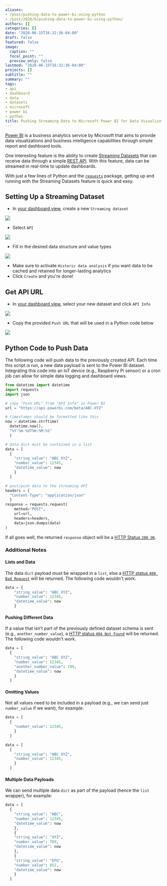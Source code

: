 ```yaml
---
aliases:
- /post/pushing-data-to-power-bi-using-python
- /post/2020/6/pushing-data-to-power-bi-using-python/
authors: []
categories: []
date: "2020-06-15T16:32:36-04:00"
draft: false
featured: false
image:
  caption: ""
  focal_point: ""
  preview_only: false
lastmod: "2020-06-15T16:32:36-04:00"
projects: []
subtitle: ""
summary: ""
tags:
- api
- dashboard
- data
- datasets
- microsoft
- power bi
- python
title: Pushing Streaming Data to Microsoft Power BI for Data Visualization Using Python
---
```


[Power BI](https://powerbi.microsoft.com/) is a business analytics service by Microsoft that aims to provide data visualizations and business intelligence capabilities through simple report and dashboard tools.

One interesting feature is the ability to create [Streaming Datasets](https://docs.microsoft.com/en-us/power-bi/connect-data/service-real-time-streaming) that can receive data through a simple [REST API](https://en.wikipedia.org/wiki/Representational_state_transfer).
With this feature, data can be streamed in real-time to update dashboards.

With just a few lines of Python and the [`requests`](https://requests.readthedocs.io/) package, getting up and running with the Streaming Datasets feature is quick and easy.

## Setting Up a Streaming Dataset

- In [your dashboard view](https://app.powerbi.com/groups/me/list/dashboards), create a new `Streaming dataset`

![](2020-06-15-16-41-44.png)

- Select `API`

![](2020-06-15-16-42-12.png)

- Fill in the desired data structure and value types

![](2020-06-15-16-43-14.png)

- Make sure to activate `Historic data analysis` if you want data to be cached and retained for longer-lasting analytics
- Click `Create` and you're done!

## Get API URL

- In [your dashboard view](https://app.powerbi.com/groups/me/list/dashboards), select your new dataset and click `API Info`

![](2020-06-15-16-47-07.png)

- Copy the provided `Push URL` that will be used in a Python code below

![](2020-06-15-16-48-34.png)

## Python Code to Push Data

The following code will push data to the previously created API.
Each time this script is run, a new data payload is sent to the Power BI dataset.
Integrating this code into an IoT device (e.g., Raspberry Pi sensor) or a cron job can allow for simple data logging and dashboard views.

```python
from datetime import datetime
import requests
import json

# copy "Push URL" from "API Info" in Power BI
url = "https://api.powerbi.com/beta/ABC-XYZ"

# timestamps should be formatted like this
now = datetime.strftime(
  datetime.now(),
  "%Y-%m-%dT%H:%M:%S"
  )

# data dict must be contained in a list
data = [
  {
    "string_value": "ABC XYZ",
    "number_value": 12345,
    "datetime_value": now
    }
  ]

# post/push data to the streaming API
headers = {
  "Content-Type": "application/json"
  }
response = requests.request(
    method="POST",
    url=url,
    headers=headers,
    data=json.dumps(data)
)
```

If all goes well, the returned `response` object will be a [HTTP Status `200 OK`](https://en.wikipedia.org/wiki/List_of_HTTP_status_codes#2xx_Success).

### Additional Notes

#### Lists and Data

The data `dict` payload must be wrapped in a `list`, else a [HTTP status `400 Bad Request`](https://en.wikipedia.org/wiki/List_of_HTTP_status_codes#4xx_Client_errors) will be returned.
The following code wouldn't work.

```python
data = {
    "string_value": "ABC XYZ",
    "number_value": 12345,
    "datetime_value": now
    }
```

#### Pushing Different Data

If a value that isn't part of the previously defined dataset schema is sent (e.g., `another_number_value`), a [HTTP status `404 Not Found`](https://en.wikipedia.org/wiki/List_of_HTTP_status_codes#4xx_Client_errors) will be returned.
The following code wouldn't work.

```python
data = [
  {
    "string_value": "ABC XYZ",
    "number_value": 12345,
    "another_number_value": 789,
    "datetime_value": now
    }
  ]
```

#### Omitting Values

Not all values need to be included in a payload (e.g., we can send just `number_value` if we want), for example:

```python
data = [
  {
    "number_value": 12345,
    }
  ]
```

```python
data = [
  {
    "string_value": "ABC XYZ",
    "number_value": 12345,
    }
  ]
```

#### Multiple Data Payloads

We can send multiple data `dict` as part of the payload (hence the `list` wrapper), for example:

```python
data = [
  {
    "string_value": "ABC",
    "number_value": 12345,
    "datetime_value": now
    },
    {
    "string_value": "XYZ",
    "number_value": 789,
    "datetime_value": now
    },
    {
    "string_value": "EFG",
    "number_value": 852,
    "datetime_value": now
    }
  ]
```
